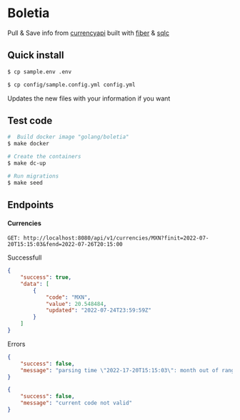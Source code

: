# Boletia

Pull & Save info from [currencyapi](https://currencyapi.com/) built with [fiber](https://docs.gofiber.io/) & [sqlc](https://sqlc.dev/)

## Quick install

```sh
$ cp sample.env .env

$ cp config/sample.config.yml config.yml
```

Updates the new files with your information if you want

## Test code

 ```sh
#  Build docker image "golang/boletia"
 $ make docker

# Create the containers
 $ make dc-up

# Run migrations
 $ make seed
 ```

## Endpoints

#### Currencies

`GET: http://localhost:8080/api/v1/currencies/MXN?finit=2022-07-20T15:15:03&fend=2022-07-26T20:15:00`

Successfull

```json
{
    "success": true,
    "data": [
        {
            "code": "MXN",
            "value": 20.548484,
            "updated": "2022-07-24T23:59:59Z"
        }
    ]
}
```

Errors

```json
{
    "success": false,
    "message": "parsing time \"2022-17-20T15:15:03\": month out of range"
}
```

```json
{
    "success": false,
    "message": "current code not valid"
}
```
